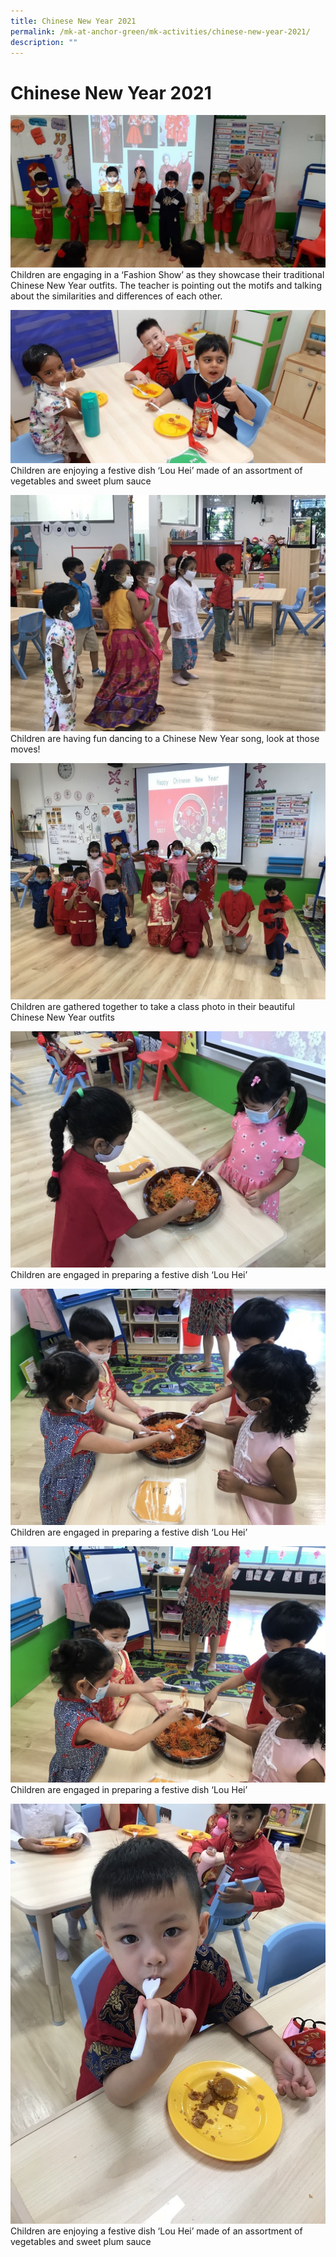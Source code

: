 ```yaml
---
title: Chinese New Year 2021
permalink: /mk-at-anchor-green/mk-activities/chinese-new-year-2021/
description: ""
---
```

# Chinese New Year 2021

![Children are engaging in a ‘Fashion Show’ ](/images/MK/2021/CNY%202021/cny1.jpg)
Children are engaging in a ‘Fashion Show’ as they showcase their traditional Chinese New Year outfits.
The teacher is pointing out the motifs and talking about the similarities and differences of each other.

![Children are enjoying a festive dish ‘Lou Hei’](/images/MK/2021/CNY%202021/cny2.jpg)
Children are enjoying a festive dish ‘Lou Hei’ made of an assortment of vegetables and sweet plum sauce

![Children are having fun dancing to a Chinese New Year song](/images/MK/2021/CNY%202021/cny3.jpg)
Children are having fun dancing to a Chinese New Year song, look at those moves!

![Children are gathered together to take a class photo in their beautiful Chinese New Year outfits](/images/MK/2021/CNY%202021/cny4.jpg)
Children are gathered together to take a class photo in their beautiful Chinese New Year outfits

![Children are engaged in preparing a festive dish ‘Lou Hei’](/images/MK/2021/CNY%202021/cny5.jpg)
Children are engaged in preparing a festive dish ‘Lou Hei’

![Children are engaged in preparing a festive dish ‘Lou Hei’](/images/MK/2021/CNY%202021/cny6.jpg)
Children are engaged in preparing a festive dish ‘Lou Hei’

![Children are engaged in preparing a festive dish ‘Lou Hei’](/images/MK/2021/CNY%202021/cny7.jpg)
Children are engaged in preparing a festive dish ‘Lou Hei’

![Children are enjoying a festive dish ‘Lou Hei’ ](/images/MK/2021/CNY%202021/cny8.jpg)
Children are enjoying a festive dish ‘Lou Hei’ made of an assortment of vegetables and sweet plum sauce